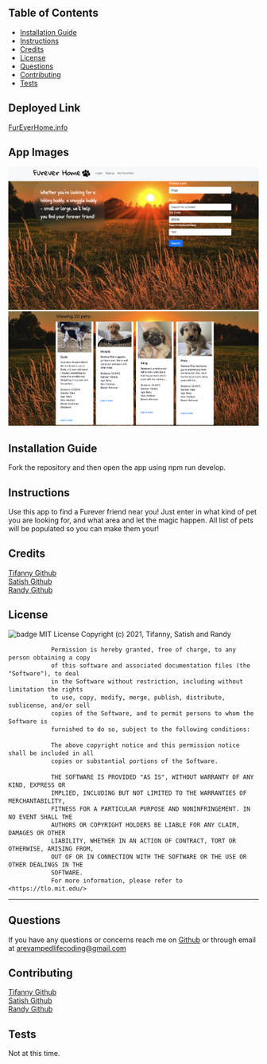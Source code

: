 ## Table of Contents

- [Installation Guide](#installation)
- [Instructions](#instructions)
- [Credits](#credits)
- [License](#license)
- [Questions](#questions)
- [Contributing](#contributing)
- [Tests](#tests)

## Deployed Link

[FurEverHome.info](https://fureverhome.info)

## App Images

![Home Page](./client/public/img/homePage.png)
![Card Page](./client/public/img/petCard.png)

## Installation Guide

Fork the repository and then open the app using npm run develop.

## Instructions

Use this app to find a Furever friend near you! Just enter in what kind of pet you are looking for, and what area and let the magic happen. All list of pets will be populated so you can make them your!

## Credits

[Tifanny Github](https://github.com/trivera777) <br>
[Satish Github](https://github.com/satishiyer31)<br>
[Randy Github](https://github.com/ARevampedLifeCoding)

## License

![badge](https://img.shields.io/badge/License-MIT-brightgreen)
MIT License
Copyright (c) 2021, Tifanny, Satish and Randy

                Permission is hereby granted, free of charge, to any person obtaining a copy
                of this software and associated documentation files (the "Software"), to deal
                in the Software without restriction, including without limitation the rights
                to use, copy, modify, merge, publish, distribute, sublicense, and/or sell
                copies of the Software, and to permit persons to whom the Software is
                furnished to do so, subject to the following conditions:

                The above copyright notice and this permission notice shall be included in all
                copies or substantial portions of the Software.

                THE SOFTWARE IS PROVIDED "AS IS", WITHOUT WARRANTY OF ANY KIND, EXPRESS OR
                IMPLIED, INCLUDING BUT NOT LIMITED TO THE WARRANTIES OF MERCHANTABILITY,
                FITNESS FOR A PARTICULAR PURPOSE AND NONINFRINGEMENT. IN NO EVENT SHALL THE
                AUTHORS OR COPYRIGHT HOLDERS BE LIABLE FOR ANY CLAIM, DAMAGES OR OTHER
                LIABILITY, WHETHER IN AN ACTION OF CONTRACT, TORT OR OTHERWISE, ARISING FROM,
                OUT OF OR IN CONNECTION WITH THE SOFTWARE OR THE USE OR OTHER DEALINGS IN THE
                SOFTWARE.
                For more information, please refer to <https://tlo.mit.edu/>

---

## Questions

If you have any questions or concerns reach me on [Github](https://github.com/trivera777) or through email at <arevampedlifecoding@gmail.com>

## Contributing

[Tifanny Github](https://github.com/trivera777) <br>
[Satish Github](https://github.com/satishiyer31)<br>
[Randy Github](https://github.com/ARevampedLifeCoding)

## Tests

Not at this time.
